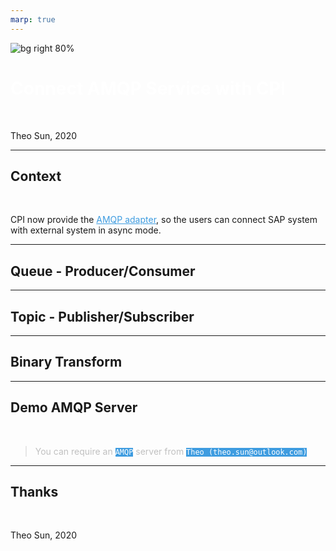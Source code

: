 ```yaml
---
marp: true
---
```

<style>
section {
  background-color: black;
  color: white;
}
a {
  color: #3e9ce0;
}
h1 {
  color: white;
}
code {
  background-color: #3e9ce0;
  color: white;
}
code span {
  color: black;
}
blockquote {
  color: rgba(192, 192, 192, 1);
}
</style>

![bg right 80%](https://res.cloudinary.com/digf90pwi/image/upload/v1588658713/amqp-logo_eu8lfd.png)

# Connect AMQP Service with CPI

<br>

Theo Sun, 2020

---

## Context

<br>

CPI now provide the [AMQP adapter](https://help.sap.com/viewer/368c481cd6954bdfa5d0435479fd4eaf/Cloud/en-US/5cc1a71231cb4cbfbfedb0cdc63e1488.html), so the users can connect SAP system with external system in async mode.

---

## Queue - Producer/Consumer

---

## Topic - Publisher/Subscriber

---

## Binary Transform



---

## Demo AMQP Server

<br>

> You can require an `AMQP` server from `Theo (theo.sun@outlook.com)`

---

## Thanks

<br>

Theo Sun, 2020